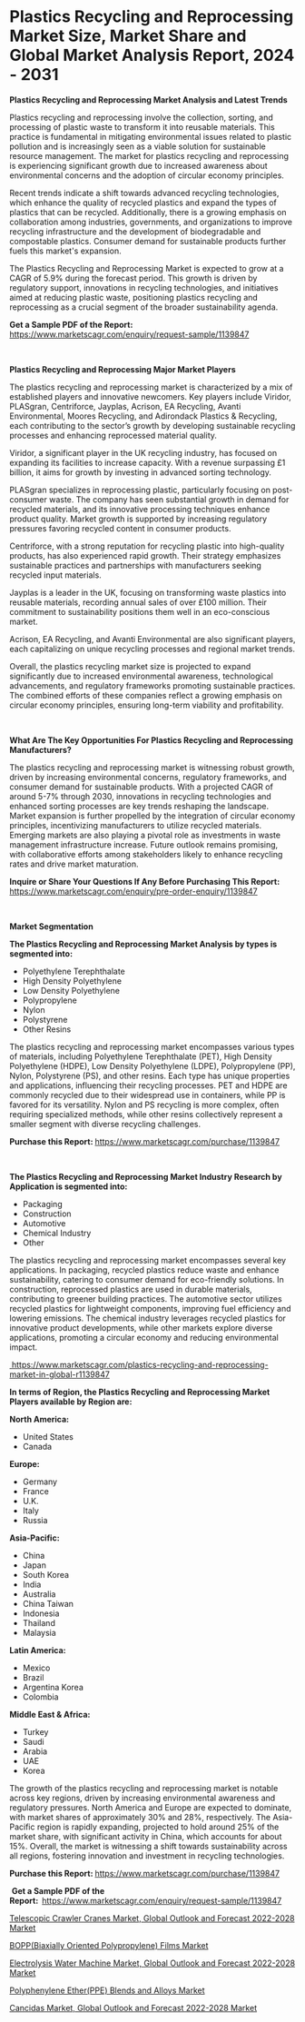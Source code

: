 <p><h1>Plastics Recycling and Reprocessing Market Size, Market Share and Global Market Analysis Report, 2024 - 2031</h1></p><p><strong>Plastics Recycling and Reprocessing Market Analysis and Latest Trends</strong></p>
<p><p>Plastics recycling and reprocessing involve the collection, sorting, and processing of plastic waste to transform it into reusable materials. This practice is fundamental in mitigating environmental issues related to plastic pollution and is increasingly seen as a viable solution for sustainable resource management. The market for plastics recycling and reprocessing is experiencing significant growth due to increased awareness about environmental concerns and the adoption of circular economy principles.</p><p>Recent trends indicate a shift towards advanced recycling technologies, which enhance the quality of recycled plastics and expand the types of plastics that can be recycled. Additionally, there is a growing emphasis on collaboration among industries, governments, and organizations to improve recycling infrastructure and the development of biodegradable and compostable plastics. Consumer demand for sustainable products further fuels this market's expansion.</p><p>The Plastics Recycling and Reprocessing Market is expected to grow at a CAGR of 5.9% during the forecast period. This growth is driven by regulatory support, innovations in recycling technologies, and initiatives aimed at reducing plastic waste, positioning plastics recycling and reprocessing as a crucial segment of the broader sustainability agenda.</p></p>
<p><strong>Get a Sample PDF of the Report:&nbsp;</strong> <a href="https://www.marketscagr.com/enquiry/request-sample/1139847?utm_campaign=1173&utm_medium=2&utm_source=Github&utm_content=ia&utm_term=14102024&utm_id=plastics-recycling-and-reprocessing">https://www.marketscagr.com/enquiry/request-sample/1139847</a></p>
<p>&nbsp;</p>
<p><strong>Plastics Recycling and Reprocessing Major Market Players</strong></p>
<p><p>The plastics recycling and reprocessing market is characterized by a mix of established players and innovative newcomers. Key players include Viridor, PLASgran, Centriforce, Jayplas, Acrison, EA Recycling, Avanti Environmental, Moores Recycling, and Adirondack Plastics & Recycling, each contributing to the sector’s growth by developing sustainable recycling processes and enhancing reprocessed material quality.</p><p>Viridor, a significant player in the UK recycling industry, has focused on expanding its facilities to increase capacity. With a revenue surpassing £1 billion, it aims for growth by investing in advanced sorting technology.</p><p>PLASgran specializes in reprocessing plastic, particularly focusing on post-consumer waste. The company has seen substantial growth in demand for recycled materials, and its innovative processing techniques enhance product quality. Market growth is supported by increasing regulatory pressures favoring recycled content in consumer products.</p><p>Centriforce, with a strong reputation for recycling plastic into high-quality products, has also experienced rapid growth. Their strategy emphasizes sustainable practices and partnerships with manufacturers seeking recycled input materials. </p><p>Jayplas is a leader in the UK, focusing on transforming waste plastics into reusable materials, recording annual sales of over £100 million. Their commitment to sustainability positions them well in an eco-conscious market.</p><p>Acrison, EA Recycling, and Avanti Environmental are also significant players, each capitalizing on unique recycling processes and regional market trends. </p><p>Overall, the plastics recycling market size is projected to expand significantly due to increased environmental awareness, technological advancements, and regulatory frameworks promoting sustainable practices. The combined efforts of these companies reflect a growing emphasis on circular economy principles, ensuring long-term viability and profitability.</p></p>
<p>&nbsp;</p>
<p><strong>What Are The Key Opportunities For Plastics Recycling and Reprocessing Manufacturers?</strong></p>
<p><p>The plastics recycling and reprocessing market is witnessing robust growth, driven by increasing environmental concerns, regulatory frameworks, and consumer demand for sustainable products. With a projected CAGR of around 5-7% through 2030, innovations in recycling technologies and enhanced sorting processes are key trends reshaping the landscape. Market expansion is further propelled by the integration of circular economy principles, incentivizing manufacturers to utilize recycled materials. Emerging markets are also playing a pivotal role as investments in waste management infrastructure increase. Future outlook remains promising, with collaborative efforts among stakeholders likely to enhance recycling rates and drive market maturation.</p></p>
<p><strong>Inquire or Share Your Questions If Any Before Purchasing This Report:</strong> <a href="https://www.marketscagr.com/enquiry/pre-order-enquiry/1139847?utm_campaign=1173&utm_medium=2&utm_source=Github&utm_content=ia&utm_term=14102024&utm_id=plastics-recycling-and-reprocessing">https://www.marketscagr.com/enquiry/pre-order-enquiry/1139847</a></p>
<p>&nbsp;</p>
<p><strong>Market Segmentation</strong></p>
<p><strong>The Plastics Recycling and Reprocessing Market Analysis by types is segmented into:</strong></p>
<p><ul><li>Polyethylene Terephthalate</li><li>High Density Polyethylene</li><li>Low Density Polyethylene</li><li>Polypropylene</li><li>Nylon</li><li>Polystyrene</li><li>Other Resins</li></ul></p>
<p><p>The plastics recycling and reprocessing market encompasses various types of materials, including Polyethylene Terephthalate (PET), High Density Polyethylene (HDPE), Low Density Polyethylene (LDPE), Polypropylene (PP), Nylon, Polystyrene (PS), and other resins. Each type has unique properties and applications, influencing their recycling processes. PET and HDPE are commonly recycled due to their widespread use in containers, while PP is favored for its versatility. Nylon and PS recycling is more complex, often requiring specialized methods, while other resins collectively represent a smaller segment with diverse recycling challenges.</p></p>
<p><strong>Purchase this Report:&nbsp;</strong><a href="https://www.marketscagr.com/purchase/1139847?utm_campaign=1173&utm_medium=2&utm_source=Github&utm_content=ia&utm_term=14102024&utm_id=plastics-recycling-and-reprocessing">https://www.marketscagr.com/purchase/1139847</a></p>
<p>&nbsp;</p>
<p><strong>The Plastics Recycling and Reprocessing Market Industry Research by Application is segmented into:</strong></p>
<p><ul><li>Packaging</li><li>Construction</li><li>Automotive</li><li>Chemical Industry</li><li>Other</li></ul></p>
<p><p>The plastics recycling and reprocessing market encompasses several key applications. In packaging, recycled plastics reduce waste and enhance sustainability, catering to consumer demand for eco-friendly solutions. In construction, reprocessed plastics are used in durable materials, contributing to greener building practices. The automotive sector utilizes recycled plastics for lightweight components, improving fuel efficiency and lowering emissions. The chemical industry leverages recycled plastics for innovative product developments, while other markets explore diverse applications, promoting a circular economy and reducing environmental impact.</p></p>
<p><a href="https://www.marketscagr.com/plastics-recycling-and-reprocessing-market-in-global-r1139847?utm_campaign=1173&utm_medium=2&utm_source=Github&utm_content=ia&utm_term=14102024&utm_id=plastics-recycling-and-reprocessing">&nbsp;https://www.marketscagr.com/plastics-recycling-and-reprocessing-market-in-global-r1139847</a></p>
<p><strong>In terms of Region, the Plastics Recycling and Reprocessing Market Players available by Region are:</strong></p>
<p>
    <p> <strong> North America: </strong>
        <ul>
            <li>United States</li>
            <li>Canada</li>
        </ul>
        </p> 
    <p> <strong> Europe: </strong>
        <ul>
            <li>Germany</li>
            <li>France</li>
            <li>U.K.</li>
            <li>Italy</li>
            <li>Russia</li>
        </ul>
        </p> 
    <p> <strong> Asia-Pacific: </strong>
        <ul>
            <li>China</li>
            <li>Japan</li>
            <li>South Korea</li>
            <li>India</li>
            <li>Australia</li>
            <li>China Taiwan</li>
            <li>Indonesia</li>
            <li>Thailand</li>
            <li>Malaysia</li>
        </ul>
        </p> 
    <p> <strong> Latin America: </strong>
        <ul>
            <li>Mexico</li>
            <li>Brazil</li>
            <li>Argentina Korea</li>
            <li>Colombia</li>
        </ul>
        </p> 
    <p> <strong> Middle East & Africa: </strong>
        <ul>
            <li>Turkey</li>
            <li>Saudi</li>
            <li>Arabia</li>
            <li>UAE</li>
            <li>Korea</li>
        </ul>
    </p>
    </p>
<p><p>The growth of the plastics recycling and reprocessing market is notable across key regions, driven by increasing environmental awareness and regulatory pressures. North America and Europe are expected to dominate, with market shares of approximately 30% and 28%, respectively. The Asia-Pacific region is rapidly expanding, projected to hold around 25% of the market share, with significant activity in China, which accounts for about 15%. Overall, the market is witnessing a shift towards sustainability across all regions, fostering innovation and investment in recycling technologies.</p></p>
<p><strong>Purchase this Report: </strong><a href="https://www.marketscagr.com/purchase/1139847?utm_campaign=1173&utm_medium=2&utm_source=Github&utm_content=ia&utm_term=14102024&utm_id=plastics-recycling-and-reprocessing">https://www.marketscagr.com/purchase/1139847</a></p>
<p>&nbsp;<strong>Get a Sample PDF of the Report:&nbsp;&nbsp;</strong><a href="https://www.marketscagr.com/enquiry/request-sample/1139847?utm_campaign=1173&utm_medium=2&utm_source=Github&utm_content=ia&utm_term=14102024&utm_id=plastics-recycling-and-reprocessing">https://www.marketscagr.com/enquiry/request-sample/1139847</a></p>
<p><strong></strong></p>
<p><p><a href="https://www.linkedin.com/pulse/telescopic-crawler-cranes-market-global-outlook-forecast-2022-2028-leiyf?utm_campaign=1173&utm_medium=2&utm_source=Github&utm_content=ia&utm_term=14102024&utm_id=plastics-recycling-and-reprocessing">Telescopic Crawler Cranes Market, Global Outlook and Forecast 2022-2028 Market</a></p><p><a href="https://github.com/danyelltzmol/Market-Research-Report-List-1/blob/main/boppbiaxially-oriented-polypropylene-films-market.md?utm_campaign=1173&utm_medium=2&utm_source=Github&utm_content=ia&utm_term=14102024&utm_id=plastics-recycling-and-reprocessing">BOPP(Biaxially Oriented Polypropylene) Films Market</a></p><p><a href="https://www.linkedin.com/pulse/electrolysis-water-machine-market-global-outlook-forecast-2022-2028-l5g6f?utm_campaign=1173&utm_medium=2&utm_source=Github&utm_content=ia&utm_term=14102024&utm_id=plastics-recycling-and-reprocessing">Electrolysis Water Machine Market, Global Outlook and Forecast 2022-2028 Market</a></p><p><a href="https://github.com/anidillnagatat/Market-Research-Report-List-1/blob/main/polyphenylene-etherppe-blends-and-alloys-market.md?utm_campaign=1173&utm_medium=2&utm_source=Github&utm_content=ia&utm_term=14102024&utm_id=plastics-recycling-and-reprocessing">Polyphenylene Ether(PPE) Blends and Alloys Market</a></p><p><a href="https://www.linkedin.com/pulse/deep-dive-cancidas-market-global-outlook-forecast-2022-2028-itstrends-rb9ef?utm_campaign=1173&utm_medium=2&utm_source=Github&utm_content=ia&utm_term=14102024&utm_id=plastics-recycling-and-reprocessing">Cancidas Market, Global Outlook and Forecast 2022-2028 Market</a></p></p>